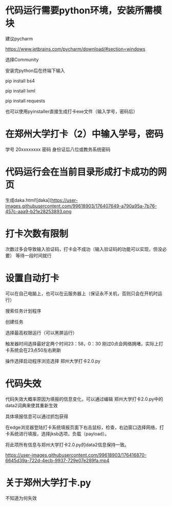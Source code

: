 # 代码运行需要python环境，安装所需模块
建议pycharm 

https://www.jetbrains.com/pycharm/download/#section=windows 

选择Community

安装完python后在终端下输入 

pip install bs4 

pip install lxml

pip install requests

也可以使用pyinstaller直接生成打卡exe文件（输入学号，密码后）
# 在郑州大学打卡（2）中输入学号，密码
学号 20xxxxxxxx
密码 身份证后八位或教务系统密码
# 代码运行会在当前目录形成打卡成功的网页
生成daka.html![daka](https://user-images.githubusercontent.com/99618903/176407649-a790a95a-7b76-457c-aaa9-b21e28253893.png
# 打卡次数有限制
次数过多会导致输入验证码，打卡会不成功（输入验证码的功能可以实现，但没必要）
等待一段时间就行
# 设置自动打卡
可以在自己电脑上，也可以在云服务器上（保证永不关机，否则只会在开机时运行）

搜索任务计划程序 

创建任务 

 选择最高权限运行（可以黑屏运行）
 
 触发器时间选择最好定两个时间23：58，0：30 刚过0点会网络拥堵，实际上打卡系统会在23点50左右刷新
 
 操作选择启动程序浏览选择 郑州大学打卡2.0.py
 
 
 # 代码失效
 代码失效大概率原因为填报的信息变化，可以通过编辑 郑州大学打卡2.0.py中的data2词典来使其重新生效
 
 具体填报信息可以通过抓包获得
 
 在edge浏览器登陆打卡系统填报页面下右击鼠标，检查，右边窗口选择网络，打卡系统进行填报，选择jksb选项，负载（payload）。
 
 将此项所有信息与郑州大学打卡2.0.py的data2信息保持一致。
 
https://user-images.githubusercontent.com/99618903/176416870-6645d39a-722d-4ecb-9937-729e07e289fa.mp4
# 关于郑州大学打卡.py
不知道为何失效
